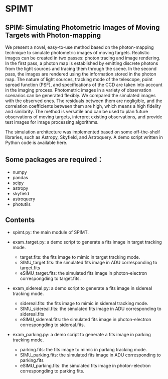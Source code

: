 # SPIMT

## SPIM: Simulating Photometric Images of Moving Targets with Photon-mapping

We present a novel, easy-to-use method based on the photon-mapping technique to simulate photometric images of moving targets. 
Realistic images can be created in two passes: photon tracing and image rendering. 
In the first pass, a photon map is established by emitting discrete photons from the light sources and tracing them through the scene. 
In the second pass, the images are rendered using the information stored in the photon map. 
The nature of light sources, tracking mode of the telescope, point spread function (PSF), and specifications of the CCD are taken into account in the imaging process. 
Photometric images in a variety of observation scenarios can be generated flexibly. 
We compared the simulated images with the observed ones. 
The residuals between them are negligible, and the correlation coefficients between them are high, which means a high fidelity and similarity. 
The method is versatile and can be used to plan future observations of moving targets, interpret existing observations, and provide test images for image processing algorithms.

The simulation architecture was implemented based on some off-the-shelf libraries, such as Astropy, Skyfield, and Astroquery. 
A demo script written in Python code is available here.

## Some packages are required：

+ numpy
+ pandas
+ scipy
+ astropy
+ skyfield
+ astroquery
+ photutils

## Contents

+ spimt.py: the main module of SPIMT.
+ exam_target.py:  a demo script to generate a fits image in target tracking mode.
  + target.fits:  the fits image to mimic in target tracking mode.
  + SIMU_target.fits: the simulated fits image in ADU corresponding to target.fits
  + eSIMU_target.fits: the simulated fits image in photon-electron correspongding to target.fits.
  
+ exam_sidereal.py:  a demo script to generate a fits image in sidereal tracking mode.
  + sidereal.fits:  the fits image to mimic in sidereal tracking mode.
  + SIMU_sidereal.fits: the simulated fits image in ADU corresponding to sidereal.fits
  + eSIMU_sidereal.fits: the simulated fits image in photon-electron correspongding to sidereal.fits.

+ exam_parking.py:  a demo script to generate a fits image in parking tracking mode.
  + parking.fits:  the fits image to mimic in parking tracking mode.
  + SIMU_parking.fits: the simulated fits image in ADU corresponding to parking.fits
  + eSIMU_parking.fits: the simulated fits image in photon-electron correspongding to parking.fits.

## 
